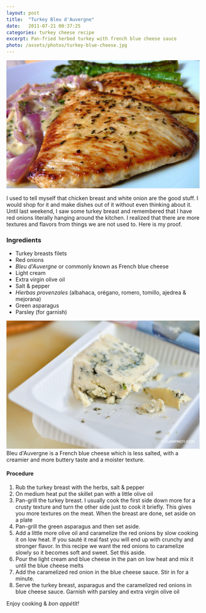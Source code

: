 ```yaml
---
layout: post
title:  "Turkey Bleu d'Auvergne"
date:   2011-07-21 00:37:25
categories: turkey cheese recipe
excerpt: Pan-fried herbed turkey with french blue cheese sauce
photo: /assets/photos/turkey-blue-cheese.jpg
---
```


![](/assets/photos/turkey-blue-cheese.jpg)

I used to tell myself that chicken breast and white onion are the good stuff. I would shop for it and make dishes out of it without even thinking about it. Until last weekend, I saw some turkey breast and remembered that I have red onions literally hanging around the kitchen. I realized that there are more textures and flavors from things we are not used to. Here is my proof.

### Ingredients

* Turkey breasts filets
* Red onions
* _Bleu d'Auvergne_ or commonly known as French blue cheese
* Light cream
* Extra virgin olive oil
* Salt & pepper
* _Hierbas provenzales_ (albahaca, orégano, romero, tomillo, ajedrea & mejorana)
* Green asparagus
* Parsley (for garnish)

![Widge of blue cheese](/assets/photos/blue-cheese.jpg)
Bleu d'Auvergne is a French blue cheese which is less salted, with a creamier and more buttery taste and a moister texture.

#### Procedure

1. Rub the turkey breast with the herbs, salt & pepper
2. On medium heat put the skillet pan with a little olive oil
3. Pan-grill the turkey breast. I usually cook the first side down more for a crusty texture and turn the other side just to cook it briefly. This gives you more textures on the meat. When the breast are done, set aside on a plate
4. Pan-grill the green asparagus and then set aside.
5. Add a little more olive oil and caramelize the red onions by slow cooking it on low heat. If you sauté it real fast you will end up with crunchy and stronger flavor. In this recipe we want the red onions to caramelize slowly so it becomes soft and sweet. Set this aside.
6. Pour the light cream and blue cheese in the pan on low heat and mix it until the blue cheese melts
7. Add the caramelized red onion in the blue cheese sauce. Stir in for a minute.
8. Serve the turkey breast, asparagus and the caramelized red onions in blue cheese sauce. Garnish with parsley and extra virgin olive oil

Enjoy cooking & _bon appétit!_

